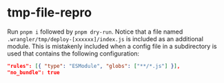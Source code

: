 # tmp-file-repro

Run `pnpm i` followed by `pnpm dry-run`.
Notice that a file named `.wrangler/tmp/deploy-[xxxxxx]/index.js` is included as an additional module.
This is mistakenly included when a config file in a subdirectory is used that contains the following configuration:

```json
"rules": [{ "type": "ESModule", "globs": ["**/*.js"] }],
"no_bundle": true
```
